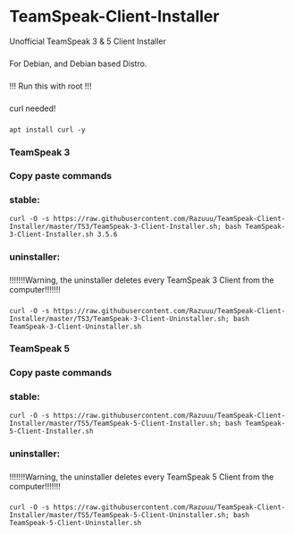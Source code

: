 # TeamSpeak-Client-Installer
Unofficial TeamSpeak 3 & 5 Client Installer
###
For Debian, and Debian based Distro.
###
!!! Run this with root !!!
###
curl needed!
###
```
apt install curl -y
```
### TeamSpeak 3
###
### Copy paste commands
###
### stable:
```
curl -O -s https://raw.githubusercontent.com/Razuuu/TeamSpeak-Client-Installer/master/TS3/TeamSpeak-3-Client-Installer.sh; bash TeamSpeak-3-Client-Installer.sh 3.5.6
```
### uninstaller:
###
!!!!!!!Warning, the uninstaller deletes every TeamSpeak 3 Client from the computer!!!!!!!
###
```
curl -O -s https://raw.githubusercontent.com/Razuuu/TeamSpeak-Client-Installer/master/TS3/TeamSpeak-3-Client-Uninstaller.sh; bash TeamSpeak-3-Client-Uninstaller.sh
```
### TeamSpeak 5
###
### Copy paste commands
###
### stable:
```
curl -O -s https://raw.githubusercontent.com/Razuuu/TeamSpeak-Client-Installer/master/TS5/TeamSpeak-5-Client-Installer.sh; bash TeamSpeak-5-Client-Installer.sh
```
### uninstaller:
###
!!!!!!!Warning, the uninstaller deletes every TeamSpeak 5 Client from the computer!!!!!!!
###
```
curl -O -s https://raw.githubusercontent.com/Razuuu/TeamSpeak-Client-Installer/master/TS5/TeamSpeak-5-Client-Uninstaller.sh; bash TeamSpeak-5-Client-Uninstaller.sh
```
